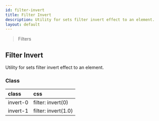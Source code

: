 ```yaml
---
id: filter-invert
title: Filter Invert
description: Utility for sets filter invert effect to an element.
layout: default
---
```


> Filters

## Filter Invert

Utility for sets filter invert effect to an element.

### Class

| <span class="px-3 py-1 text-white bg-charcoal-100 rounded-full">class</span> | <span class="px-3 py-1 text-white bg-charcoal-100 rounded-full">css</span> |
|:--|:--|
| invert-0 | filter: invert(0) |
| invert-1 | filter: invert(1.0) |

